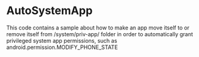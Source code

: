 # AutoSystemApp
This code contains a sample about how to make an app move itself to or remove itself from /system/priv-app/ folder in order to automatically grant privileged system app permissions, such as android.permission.MODIFY_PHONE_STATE
